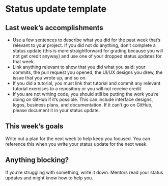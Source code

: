 # Status update template
## Last week’s accomplishments
* Use a few sentences to describe what you did for the past week that’s relevant to your project. If you did not do anything, don’t complete a status update (this is more straightforward for grading because you will not get credit anyway) and use one of your dropped status updates for that week. 
* Link anything relevant to show that you did what you said: your commits, the pull request you opened, the UI/UX designs you drew, the issue that you wrote up, and so on. 
* If you did a tutorial, you must link that tutorial and commit any relevant tutorial exercises to a repository or you will not receive credit. 
* If you are not writing code, you should still be putting the work you’re doing on GitHub if it’s possible. This can include interface designs, logos, business plans, and documentation. If it can’t go on GitHub, please document it in your status update.

## This week’s goals
Write out a plan for the next week to help keep you focused. You can reference this when you write your status update for the next week.

## Anything blocking?
If you’re struggling with something, write it down. Mentors read your status updates and might know how to help you. 

